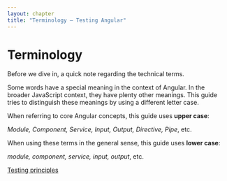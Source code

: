 ```yaml
---
layout: chapter
title: "Terminology – Testing Angular"
---
```


# Terminology

Before we dive in, a quick note regarding the technical terms.

Some words have a special meaning in the context of Angular. In the broader JavaScript context, they have plenty other meanings. This guide tries to distinguish these meanings by using a different letter case.

When referring to core Angular concepts, this guide uses **upper case**:

*Module, Component, Service, Input, Output, Directive, Pipe*, etc.

When using these terms in the general sense, this guide uses **lower case**:

*module, component, service, input, output*, etc.

<p id="next-chapter-link"><a href="../testing-principles/#testing-principles">Testing principles</a></p>
